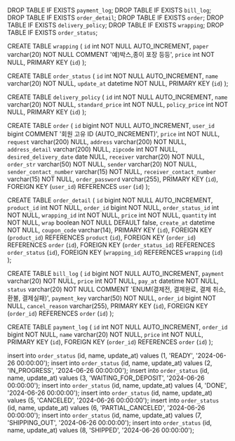 DROP TABLE IF EXISTS `payment_log`;
DROP TABLE IF EXISTS `bill_log`;
DROP TABLE IF EXISTS `order_detail`;
DROP TABLE IF EXISTS `order`;
DROP TABLE IF EXISTS `delivery_policy`;
DROP TABLE IF EXISTS `wrapping`;
DROP TABLE IF EXISTS `order_status`;

CREATE TABLE `wrapping` (
    `id` int NOT NULL AUTO_INCREMENT,
    `paper` varchar(20) NOT NULL COMMENT '예)박스,종이 포장 등등',
    `price` int NOT NULL,
    PRIMARY KEY (`id`)
);

CREATE TABLE `order_status` (
    `id` int NOT NULL AUTO_INCREMENT,
    `name` varchar(20) NOT NULL,
    `update_at` datetime NOT NULL,
    PRIMARY KEY (`id`)
);


CREATE TABLE `delivery_policy` (
    `id` int NOT NULL AUTO_INCREMENT,
    `name` varchar(20) NOT NULL,
    `standard_price` int NOT NULL,
    `policy_price` int NOT NULL,
    PRIMARY KEY (`id`)
);

CREATE TABLE `order` (
    `id` bigint NOT NULL AUTO_INCREMENT,
    `user_id` bigint COMMENT '회원 고유 ID (AUTO_INCREMENT)',
    `price` int NOT NULL,
    `request` varchar(200) NULL,
    `address` varchar(200) NOT NULL,
    `address_detail` varchar(200) NULL,
    `zipcode` int NOT NULL,
    `desired_delivery_date` date NULL,
    `receiver` varchar(20) NOT NULL,
    `order_str` varchar(50) NOT NULL,
    `sender` varchar(20) NOT NULL,
    `sender_contact_number` varchar(15) NOT NULL,
    `receiver_contact_number` varchar(15) NOT NULL,
    `order_password` varchar(255),
    PRIMARY KEY (`id`),
    FOREIGN KEY (`user_id`) REFERENCES `user` (`id`)
);


CREATE TABLE `order_detail` (
    `id` bigint NOT NULL AUTO_INCREMENT,
    `product_id` int NOT NULL,
    `order_id` bigint NOT NULL,
    `order_status_id` int NOT NULL,
    `wrapping_id` int NOT NULL,
    `price` int NOT NULL,
    `quantity` int NOT NULL,
    `wrap` boolean NOT NULL DEFAULT false,
    `create_at` datetime NOT NULL,
    `coupon_code` varchar(14),
    PRIMARY KEY (`id`),
    FOREIGN KEY (`product_id`) REFERENCES `product` (`id`),
    FOREIGN KEY (`order_id`) REFERENCES `order` (`id`),
    FOREIGN KEY (`order_status_id`) REFERENCES `order_status` (`id`),
    FOREIGN KEY (`wrapping_id`) REFERENCES `wrapping` (`id`)
);

CREATE TABLE `bill_log` (
    `id` bigint NOT NULL AUTO_INCREMENT,
    `payment` varchar(20) NOT NULL,
    `price` int NOT NULL,
    `pay_at` datetime NOT NULL,
    `status` varchar(20) NOT NULL COMMENT 'ENUM(결제전, 결제완료, 결제 취소, 환불, 결제실패)',
    `payment_key` varchar(50) NOT NULL,
	`order_id` bigint NOT NULL,
    `cancel_reason` varchar(255),
    PRIMARY KEY (`id`),
    FOREIGN KEY (`order_id`) REFERENCES `order` (`id`)
);

CREATE TABLE `payment_log` (
    `id` int NOT NULL AUTO_INCREMENT,
    `order_id` bigint NOT NULL,
    `name` varchar(20) NOT NULL,
    `price` int NOT NULL,
    PRIMARY KEY (`id`),
    FOREIGN KEY (`order_id`) REFERENCES `order` (`id`)
);

insert into `order_status` (id, name, update_at) values (1, 'READY', '2024-06-26 00:00:00');
insert into `order_status` (id, name, update_at) values (2, 'IN_PROGRESS', '2024-06-26 00:00:00');
insert into `order_status` (id, name, update_at) values (3, 'WAITING_FOR_DEPOSIT', '2024-06-26 00:00:00');
insert into `order_status` (id, name, update_at) values (4, 'DONE', '2024-06-26 00:00:00');
insert into `order_status` (id, name, update_at) values (5, 'CANCELED', '2024-06-26 00:00:00');
insert into `order_status` (id, name, update_at) values (6, 'PARTIAL_CANCELED', '2024-06-26 00:00:00');
insert into `order_status` (id, name, update_at) values (7, 'SHIPPING_OUT', '2024-06-26 00:00:00');
insert into `order_status` (id, name, update_at) values (8, 'SHIPPED', '2024-06-26 00:00:00');